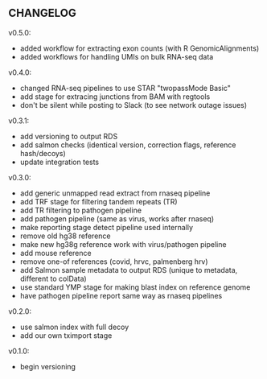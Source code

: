 CHANGELOG
---------
v0.5.0:
 - added workflow for extracting exon counts (with R GenomicAlignments)
 - added workflows for handling UMIs on bulk RNA-seq data

v0.4.0:
 - changed RNA-seq pipelines to use STAR "twopassMode Basic"
 - add stage for extracing junctions from BAM with regtools
 - don't be silent while posting to Slack (to see network outage issues)

v0.3.1:
 - add versioning to output RDS
 - add salmon checks (identical version, correction flags, reference hash/decoys)
 - update integration tests

v0.3.0:
 - add generic unmapped read extract from rnaseq pipeline
 - add TRF stage for filtering tandem repeats (TR)
 - add TR filtering to pathogen pipeline
 - add pathogen pipeline (same as virus, works after rnaseq)
 - make reporting stage detect pipeline used internally
 - remove old hg38 reference
 - make new hg38g reference work with virus/pathogen pipeline
 - add mouse reference
 - remove one-of references (covid, hrvc, palmenberg hrv)
 - add Salmon sample metadata to output RDS (unique to metadata, different to colData)
 - use standard YMP stage for making blast index on reference genome
 - have pathogen pipeline report same way as rnaseq pipelines

v0.2.0:
 - use salmon index with full decoy
 - add our own tximport stage

v0.1.0:
 - begin versioning
